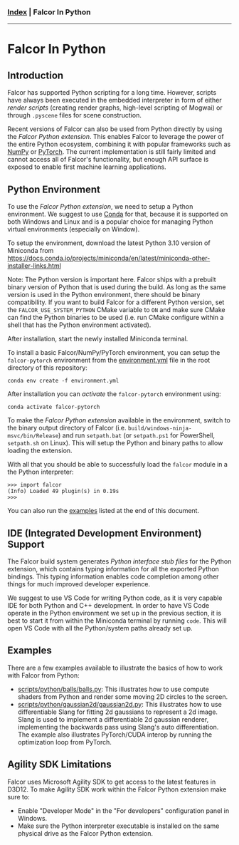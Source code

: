 ### [Index](./index.md) | Falcor In Python

--------

# Falcor In Python

## Introduction

Falcor has supported Python scripting for a long time. However, scripts have always
been executed in the embedded interpreter in form of either _render scripts_
(creating render graphs, high-level scripting of Mogwai) or through `.pyscene`
files for scene construction.

Recent versions of Falcor can also be used from Python directly by using the
_Falcor Python extension_. This enables Falcor to leverage the power of the
entire Python ecosystem, combining it with popular frameworks such as
[NumPy](https://numpy.org/) or [PyTorch](https://pytorch.org/).
The current implementation is still fairly limited and cannot access all of
Falcor's functionality, but enough API surface is exposed to enable first
machine learning applications.

## Python Environment

To use the _Falcor Python extension_, we need to setup a Python environment.
We suggest to use [Conda](https://docs.conda.io/) for that, because it is
supported on both Windows and Linux and is a popular choice for managing
Python virtual environments (especially on Window).

To setup the environment, download the latest Python 3.10 version of Miniconda
from https://docs.conda.io/projects/miniconda/en/latest/miniconda-other-installer-links.html

Note: The Python version is important here. Falcor ships with a prebuilt binary
version of Python that is used during the build. As long as the same version is
used in the Python environment, there should be binary compatibility. If you
want to build Falcor for a different Python version, set the
`FALCOR_USE_SYSTEM_PYTHON` CMake variable to `ON` and make sure CMake can find
the Python binaries to be used (i.e. run CMake configure within a shell that has
the Python environment activated).

After installation, start the newly installed Miniconda terminal.

To install a basic Falcor/NumPy/PyTorch environment, you can setup the
`falcor-pytorch` environment from the [environment.yml](/environment.yml) file
in the root directory of this repository:

```
conda env create -f environment.yml
```

After installation you can _activate_ the `falcor-pytorch` environment using:

```
conda activate falcor-pytorch
```

To make the _Falcor Python extension_ available in the environment, switch to
the binary output directory of Falcor (i.e. `build/windows-ninja-msvc/bin/Release`)
and run `setpath.bat` (or `setpath.ps1` for PowerShell, `setpath.sh` on Linux).
This will setup the Python and binary paths to allow loading the extension.

With all that you should be able to successfully load the `falcor` module in
a the Python interpreter:

```
>>> import falcor
(Info) Loaded 49 plugin(s) in 0.19s
>>>
```

You can also run the [examples](#examples) listed at the end of this document.

## IDE (Integrated Development Environment) Support

The Falcor build system generates _Python interface stub files_ for the Python
extension, which contains typing information for all the exported Python bindings.
This typing information enables code completion among other things for much improved
developer experience.

We suggest to use VS Code for writing Python code, as it is very capable IDE
for both Python and C++ development. In order to have VS Code operate in the
Python environment we set up in the previous section, it is best to start it
from within the Miniconda terminal by running `code`. This will open VS Code
with all the Python/system paths already set up.

## Examples

There are a few examples available to illustrate the basics of how to work with
Falcor from Python:

- [scripts/python/balls/balls.py](/scripts/python/balls/balls.py):
This illustrates how to use compute shaders from Python and render some moving
2D circles to the screen.
- [scripts/python/gaussian2d/gaussian2d.py](/scripts/python/gaussian2d/gaussian2d.py):
This illustrates how to use differentiable Slang for fitting 2d gaussians to
represent a 2d image. Slang is used to implement a differentiable 2d gaussian
renderer, implementing the backwards pass using Slang's auto differentiation.
The example also illustrates PyTorch/CUDA interop by running the optimization
loop from PyTorch.

## Agility SDK Limitations

Falcor uses Microsoft Agility SDK to get access to the latest features in D3D12.
To make Agility SDK work within the Falcor Python extension make sure to:
- Enable "Developer Mode" in the "For developers" configuration panel in Windows.
- Make sure the Python interpreter executable is installed on the same physical
  drive as the Falcor Python extension.
